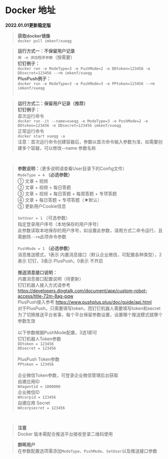 # Docker 地址<br>
**2022.01.01更新稳定版**<br>
> **获取docker镜像**<br>
`docker pull imkenf/xueqg`

> **运行方式一：不保留用户记录**<br>
`用 -e 添加程序参数`（按需要）<br>
**钉钉例子：**<br>
> `docker run -e ModeType=3 -e PushMode=2 -e DDtoken=123456 -e DDsecret=123456 --rm imkenf/xueqg`<br>
**PlusPush例子：**<br>
> `docker run -e ModeType=3 -e PushMode=3 -e PPtoken=123456 --rm imkenf/xueqg`<br><br>

> **运行方式二：保留用户记录（推荐）**<br>
**钉钉例子：**<br>
首次运行命令<br>
> `docker run -it --name=xueqg -e ModeType=3 -e PushMode=2 -e DDtoken=123456 -e DDsecret=123456 imkenf/xueqg`<br>
正常运行命令<br>
> `docker start xueqg -a`<br>
注意：首次运行命令创建容器后，参数以首次命令输入参数为准，如需要创建多个容器，可以修改--name 参数名称
<br>

> **参数说明：**（更多说明请查看User目录下的Config文件）<br>
`ModeType = 4` **（必选参数）**<br>
① 文章 + 视频<br>
② 文章 + 视频 + 每日答题<br>
③ 文章 + 视频 + 每日答题 + 每周答题 + 专项答题<br>
④ 文章 + 每日答题 + 专项答题（★默认）<br>
⑤ 更新用户Cookie信息 <br><br>
`SetUser = 1` （可选参数）<br>
指定登录用户序号（本地保存的用户序号）<br>
此参数读取本地保存的用户序号，如设置此参数，请用方式二命令运行，且需删除`--rm`此项命令参数<br><br>
`PushMode = 1` **（必选参数）**<br>
消息推送模式，1表示 内置消息接口（默认企业微信，可配置各种类型），2表示 钉钉，3表示 PlusPush，0表示 不开启<br><br>
**推送消息接口说明：**<br>
内置消息接口配置说明（待更新）<br>
钉钉机器人接入方式请参考 https://developers.dingtalk.com/document/app/custom-robot-access/title-72m-8ag-pqw<br>
PlusPush接入参考 https://www.pushplus.plus/doc/guide/api.html<br>
对于PlusPush，只需要填写token，而钉钉机器人需要填写token和secret<br>
为了切换推送平台省事，每个平台保留参数设置，设置哪个推送模式就哪个参数生效<br><br>
以下参数根据PushMode配置，3选1即可<br>
钉钉机器人Token参数<br>
`DDtoken = 123456`<br>
`DDsecret = 123456`<br><br>
PlusPush Token参数<br>
`PPtoken = 123456`<br><br>
企业微信Token参数，可登录企业微信管理后台获取<br>
自建应用ID<br>
`WXagentid = 1000000`<br>
企业微信ID<br>
`WXcorpid = 123456`<br>
自建应用 Secret<br>
`WXcorpsecret = 123456`
<br>

> **注意**<br>
> Docker 版本需配合推送平台接收登录二维码使用<br>

> **群晖用户**<br>
> 在参数配置选项需添加`ModeType`、`PushMode`、`SetUser`以及推送接口参数
